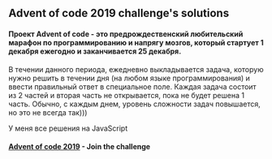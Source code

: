 ## Advent of code 2019 challenge's solutions

#### Проект Advent of code - это предрождественский любительский марафон по программированию и напрягу мозгов, который стартует 1 декабря ежегодно и заканчивается 25 декабря.

В течении данного периода, ежедневно выкладывается задача, которую нужно решить в течении дня (на любом языке программирования) и ввести правильный ответ в специальное поле.
Каждая задача состоит из 2 частей и вторая часть не открывается, пока не будет решена 1 часть.
Обычно, с каждым днем, уровень сложности задач повышается, но это не всегда так)))

У меня все решения на JavaScript

#### [Advent of code 2019](https://adventofcode.com/2019) - Join the challenge
